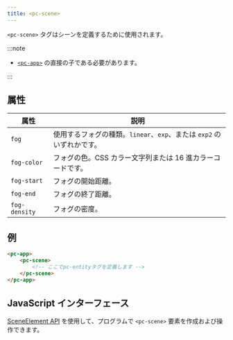 ```yaml
---
title: <pc-scene>
---
```


`<pc-scene>` タグはシーンを定義するために使用されます。

:::note

* [`<pc-app>`](../pc-app) の直接の子である必要があります。

:::

## 属性

| 属性 | 説明 |
| --- | --- |
| `fog` | 使用するフォグの種類。`linear`、`exp`、または `exp2` のいずれかです。 |
| `fog-color` | フォグの色。CSS カラー文字列または 16 進カラーコードです。 |
| `fog-start` | フォグの開始距離。 |
| `fog-end` | フォグの終了距離。 |
| `fog-density` | フォグの密度。 |

## 例

```html
<pc-app>
    <pc-scene>
        <!-- ここでpc-entityタグを定義します -->
    </pc-scene>
</pc-app>
```

## JavaScript インターフェース

[SceneElement API](https://api.playcanvas.com/classes/EngineWebComponents.SceneElement.html) を使用して、プログラムで `<pc-scene>` 要素を作成および操作できます。
